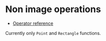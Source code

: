 # Non image operations

  - [Operator reference](/doc/trunk/doc/miscellaneous_geometry.md)

Currently only `Point` and `Rectangle` functions.
